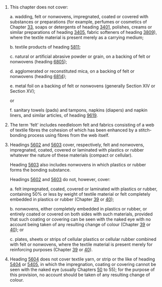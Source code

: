 1. This chapter does not cover:

    a. wadding, felt or nonwovens, impregnated, coated or covered with substances or preparations (for example, perfumes or cosmetics of Chapter [33](/chapters/33), soaps or detergents of heading [3401](/headings/3401), polishes, creams or similar preparations of heading [3405](/headings/3405), fabric softeners of heading [3809](/headings/3809)), where the textile material is
    present merely as a carrying medium;
    
    b. textile products of heading [5811](/headings/5811);
    
    c. natural or artificial abrasive powder or grain, on a backing of felt or nonwovens (heading [6805](/headings/6805));
    
    d. agglomerated or reconstituted mica, on a backing of felt or nonwovens (heading [6814](/headings/6814));
    
    e. metal foil on a backing of felt or nonwovens (generally Section XIV or Section XV); 
    
    or
    
    f. sanitary towels (pads) and tampons, napkins (diapers) and napkin liners, and similar articles, of heading [9619](/headings/9619).

2. The term 'felt' includes needleloom felt and fabrics consisting of a web of textile fibres the cohesion of which has been enhanced by a stitch-bonding process using fibres from the web itself.

3. Headings [5602](/headings/5602) and [5603](/headings/5603) cover, respectively, felt and nonwovens, impregnated, coated, covered or laminated with plastics or rubber whatever the nature of these materials (compact or cellular).

    Heading [5603](/headings/5603) also includes nonwovens in which plastics or rubber forms the bonding substance.
    
    Headings [5602](/headings/5602) and [5603](/headings/5603) do not, however, cover:
    
    a. felt impregnated, coated, covered or laminated with plastics or rubber, containing 50% or less by weight of textile material or felt completely embedded in plastics or rubber (Chapter [39](/chapters/39) or [40](/chapters/40));
    
    b. nonwovens, either completely embedded in plastics or rubber, or entirely coated or covered on both sides with such materials, provided that such coating or covering can be seen with the naked eye with no account being taken of any resulting change of colour (Chapter [39](/chapters/39) or [40](/chapters/40)); or
    
    c. plates, sheets or strips of cellular plastics or cellular rubber combined with felt or nonwovens, where the textile material is present merely for reinforcing purposes (Chapter [39](/chapters/39) or [40](/chapters/40)).

4. Heading [5604](/headings/5604) does not cover textile yarn, or strip or the like of heading [5404](/headings/5404) or [5405](/headings/5405), in which the impregnation, coating or covering cannot be seen with the naked eye (usually Chapters [50](/chapters/50) to 55); for the purpose of this provision, no account should be taken of any resulting change of colour.
